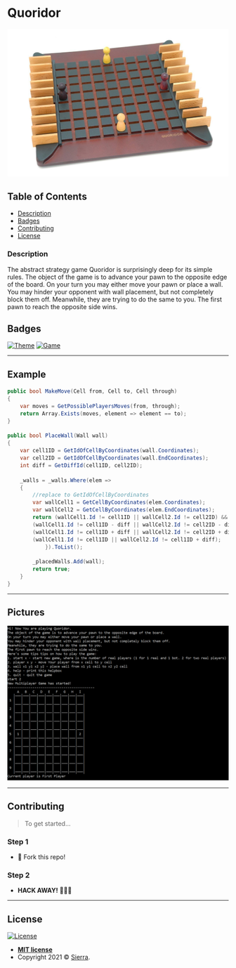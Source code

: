 # Quoridor

<p align="center">
  <img src="https://github.com/Sierra-KPI/Quoridor/blob/main/docs/Quoridor.jpg" data-canonical-src="https://github.com/Sierra-KPI/Quoridor/blob/main/docs/Quoridor.jpg" />
</p>

## Table of Contents

- [Description](#description)
- [Badges](#badges)
- [Contributing](#contributing)
- [License](#license)

### Description

The abstract strategy game Quoridor is surprisingly deep for its simple rules. The object of the game is to advance your pawn to the opposite edge of the board. On your turn you may either move your pawn or place a wall. You may hinder your opponent with wall placement, but not completely block them off. Meanwhile, they are trying to do the same to you. The first pawn to reach the opposite side wins.

## Badges

[![Theme](https://img.shields.io/badge/Theme-GameDev-blueviolet)](https://img.shields.io/badge/Theme-GameDev-blueviolet)
[![Game](https://img.shields.io/badge/Game-Quoridor-blueviolet)](https://img.shields.io/badge/Game-Quoridor-blueviolet)

---

## Example

```csharp
public bool MakeMove(Cell from, Cell to, Cell through)
{
    var moves = GetPossiblePlayersMoves(from, through);
    return Array.Exists(moves, element => element == to);
}

public bool PlaceWall(Wall wall)
{
    var cell1ID = GetIdOfCellByCoordinates(wall.Coordinates);
    var cell2ID = GetIdOfCellByCoordinates(wall.EndCoordinates);
    int diff = GetDiffId(cell1ID, cell2ID);
            
    _walls = _walls.Where(elem =>
    {
        //replace to GetIdOfCellByCoordinates
        var wallCell1 = GetCellByCoordinates(elem.Coordinates);
        var wallCell2 = GetCellByCoordinates(elem.EndCoordinates);
        return (wallCell1.Id != cell1ID || wallCell2.Id != cell2ID) &&
        (wallCell1.Id != cell1ID - diff || wallCell2.Id != cell2ID - diff) &&
        (wallCell1.Id != cell1ID + diff || wallCell2.Id != cell2ID + diff) &&
        (wallCell1.Id != cell1ID || wallCell2.Id != cell1ID + diff);
            }).ToList();

        _placedWalls.Add(wall);
        return true;
    }
}
```

---

## Pictures

[![Picture1](https://github.com/Sierra-KPI/Quoridor/blob/main/docs/ConsoleGame.png)](https://github.com/Sierra-KPI/Quoridor/blob/main/docs/ConsoleGame.png)

---

## Contributing

> To get started...

### Step 1

- 🍴 Fork this repo!

### Step 2

- **HACK AWAY!** 🔨🔨🔨

---

## License

[![License](http://img.shields.io/:license-mit-blue.svg?style=flat-square)](http://badges.mit-license.org)

- **[MIT license](http://opensource.org/licenses/mit-license.php)**
- Copyright 2021 © <a href="https://github.com/Sierra-KPI" target="_blank">Sierra</a>.
